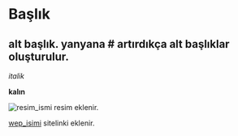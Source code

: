 # Başlık

## alt başlık. yanyana # artırdıkça alt başlıklar oluşturulur.

*italik*

**kalın**

![resim_ismi](resim.png) resim eklenir.

[wep_isimi](wep_ling) sitelinki eklenir.
